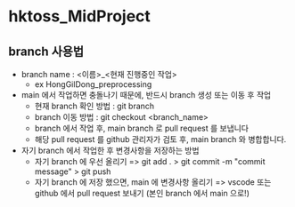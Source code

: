 # hktoss_MidProject

## branch 사용법
* branch name : <이름>_<현재 진행중인 작업>
    * ex HongGilDong_preprocessing
* main 에서 작업하면 충돌나기 때문에, 반드시 branch 생성 또는 이동 후 작업
    * 현재 branch 확인 방법 : git branch
    * branch 이동 방법 : git checkout <branch_name>
    * branch 에서 작업 후, main branch 로 pull request 를 보냅니다
    * 해당 pull request 를 github 관리자가 검토 후, main branch 와 병합합니다.
* 자기 branch 에서 작업한 후 변경사항을 저장하는 방법
    * 자기 branch 에 우선 올리기
    => git add . > git commit -m "commit message" > git push
    * 자기 branch 에 저장 했으면, main 에 변경사항 올리기
    => vscode 또는 github 에서 pull request 보내기 (본인 branch 에서 main 으로!)
